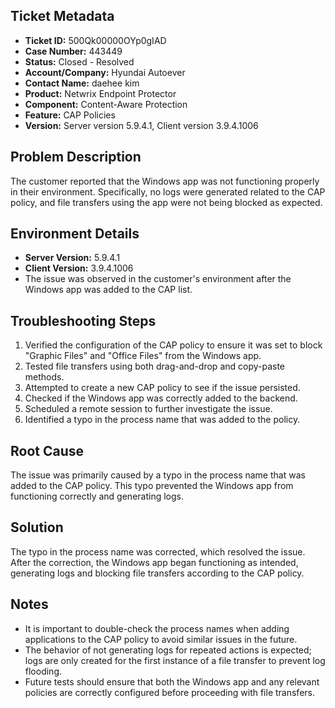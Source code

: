 ## Ticket Metadata
- **Ticket ID:** 500Qk00000OYp0gIAD
- **Case Number:** 443449
- **Status:** Closed - Resolved
- **Account/Company:** Hyundai Autoever
- **Contact Name:** daehee kim
- **Product:** Netwrix Endpoint Protector
- **Component:** Content-Aware Protection
- **Feature:** CAP Policies
- **Version:** Server version 5.9.4.1, Client version 3.9.4.1006

## Problem Description
The customer reported that the Windows app was not functioning properly in their environment. Specifically, no logs were generated related to the CAP policy, and file transfers using the app were not being blocked as expected.

## Environment Details
- **Server Version:** 5.9.4.1
- **Client Version:** 3.9.4.1006
- The issue was observed in the customer's environment after the Windows app was added to the CAP list.

## Troubleshooting Steps
1. Verified the configuration of the CAP policy to ensure it was set to block "Graphic Files" and "Office Files" from the Windows app.
2. Tested file transfers using both drag-and-drop and copy-paste methods.
3. Attempted to create a new CAP policy to see if the issue persisted.
4. Checked if the Windows app was correctly added to the backend.
5. Scheduled a remote session to further investigate the issue.
6. Identified a typo in the process name that was added to the policy.

## Root Cause
The issue was primarily caused by a typo in the process name that was added to the CAP policy. This typo prevented the Windows app from functioning correctly and generating logs.

## Solution
The typo in the process name was corrected, which resolved the issue. After the correction, the Windows app began functioning as intended, generating logs and blocking file transfers according to the CAP policy.

## Notes
- It is important to double-check the process names when adding applications to the CAP policy to avoid similar issues in the future.
- The behavior of not generating logs for repeated actions is expected; logs are only created for the first instance of a file transfer to prevent log flooding.
- Future tests should ensure that both the Windows app and any relevant policies are correctly configured before proceeding with file transfers.